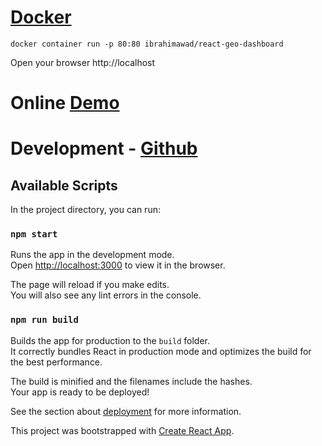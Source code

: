 # [Docker](https://hub.docker.com/r/ibrahimawad/react-geo-dashboard)
```
docker container run -p 80:80 ibrahimawad/react-geo-dashboard
```
Open your browser http://localhost

# Online [Demo](https://cartologic.github.io/react-geo-dashboard/)
# Development - [Github](https://github.com/cartologic/react-geo-dashboard)
## Available Scripts

In the project directory, you can run:

### `npm start`

Runs the app in the development mode.<br>
Open [http://localhost:3000](http://localhost:3000) to view it in the browser.

The page will reload if you make edits.<br>
You will also see any lint errors in the console.

### `npm run build`

Builds the app for production to the `build` folder.<br>
It correctly bundles React in production mode and optimizes the build for the best performance.

The build is minified and the filenames include the hashes.<br>
Your app is ready to be deployed!

See the section about [deployment](https://facebook.github.io/create-react-app/docs/deployment) for more information.

This project was bootstrapped with [Create React App](https://github.com/facebook/create-react-app).
